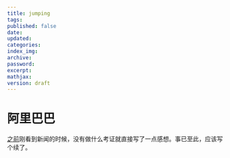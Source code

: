 ```yaml
---
title: jumping
tags: 
published: false
date: 
updated: 
categories: 
index_img: 
archive: 
password: 
excerpt: 
mathjax: 
version: draft
---
```

# 阿里巴巴
[之前](/hexo/essays/alibaba)刚看到新闻的时候，没有做什么考证就直接写了一点感想。事已至此，应该写个续了。